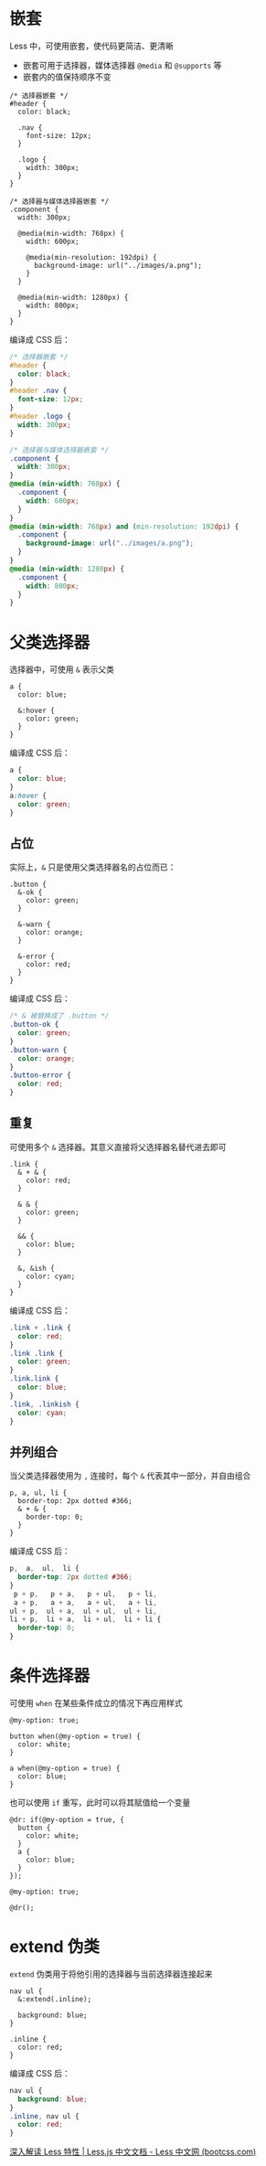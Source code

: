 # 嵌套

Less 中，可使用嵌套，使代码更简洁、更清晰
- 嵌套可用于选择器，媒体选择器 `@media` 和 `@supports` 等
- 嵌套内的值保持顺序不变

```Less
/* 选择器嵌套 */
#header {  
  color: black;  
  
  .nav {  
    font-size: 12px;  
  }  
  
  .logo {  
    width: 300px;  
  }  
}  

/* 选择器与媒体选择器嵌套 */
.component {  
  width: 300px;  
  
  @media(min-width: 768px) {  
    width: 600px;  
  
    @media(min-resolution: 192dpi) {  
      background-image: url("../images/a.png");  
    }  
  }  
  
  @media(min-width: 1280px) {  
    width: 800px;  
  }  
}
```

编译成 CSS 后：

```CSS
/* 选择器嵌套 */
#header {  
  color: black;  
}  
#header .nav {  
  font-size: 12px;  
}  
#header .logo {  
  width: 300px;  
}  

/* 选择器与媒体选择器嵌套 */
.component {  
  width: 300px;  
}  
@media (min-width: 768px) {  
  .component {  
    width: 600px;  
  }  
}  
@media (min-width: 768px) and (min-resolution: 192dpi) {  
  .component {  
    background-image: url("../images/a.png");  
  }  
}  
@media (min-width: 1280px) {  
  .component {  
    width: 800px;  
  }  
}
```

# 父类选择器

选择器中，可使用 `&` 表示父类

```Less
a {  
  color: blue;  
  
  &:hover {  
    color: green;  
  }  
}
```

编译成 CSS 后：

```CSS
a {  
  color: blue;  
}  
a:hover {  
  color: green;  
}
```

## 占位

实际上，`&` 只是使用父类选择器名的占位而已：

```Less
.button {  
  &-ok {  
    color: green;  
  }  
  
  &-warn {  
    color: orange;  
  }  
  
  &-error {  
    color: red;  
  }  
}
```

编译成 CSS 后：

```CSS
/* & 被替换成了 .button */
.button-ok {  
  color: green;  
}  
.button-warn {  
  color: orange;  
}  
.button-error {  
  color: red;  
}
```

## 重复

可使用多个 `&` 选择器。其意义直接将父选择器名替代进去即可

```Less
.link {  
  & + & {  
    color: red;  
  }  
  
  & & {  
    color: green;  
  }  
  
  && {  
    color: blue;  
  }  
  
  &, &ish {  
    color: cyan;  
  }  
}
```

编译成 CSS 后：

```CSS
.link + .link {  
  color: red;  
}  
.link .link {  
  color: green;  
}  
.link.link {  
  color: blue;  
}  
.link, .linkish {  
  color: cyan;  
}
```

## 并列组合

当父类选择器使用为 `,` 连接时，每个 `&` 代表其中一部分，并自由组合

```Less
p, a, ul, li {  
  border-top: 2px dotted #366;  
  & + & {  
    border-top: 0;  
  }  
}
```

编译成 CSS 后：

```CSS
p,  a,  ul,  li {  
  border-top: 2px dotted #366;  
}  
 p + p,   p + a,   p + ul,   p + li,  
 a + p,   a + a,   a + ul,   a + li,  
ul + p,  ul + a,  ul + ul,  ul + li,  
li + p,  li + a,  li + ul,  li + li {  
  border-top: 0;  
}
```

# 条件选择器

可使用 `when` 在某些条件成立的情况下再应用样式

```Less
@my-option: true;

button when(@my-option = true) {  
  color: white;  
}  
  
a when(@my-option = true) {  
  color: blue;  
}
```

也可以使用 `if` 重写，此时可以将其赋值给一个变量

```Less
@dr: if(@my-option = true, {  
  button {  
    color: white;  
  }  
  a {  
    color: blue;  
  }  
});  
  
@my-option: true;  
  
@dr();
```

# extend 伪类

`extend` 伪类用于将他引用的选择器与当前选择器连接起来

```Less
nav ul {  
  &:extend(.inline);  
  
  background: blue;  
}  
  
.inline {  
  color: red;  
}
```

编译成 CSS 后：

```CSS
nav ul {  
  background: blue;  
}  
.inline, nav ul {  
  color: red;  
}
```

[深入解读 Less 特性 | Less.js 中文文档 - Less 中文网 (bootcss.com)](https://less.bootcss.com/features/#extend)

